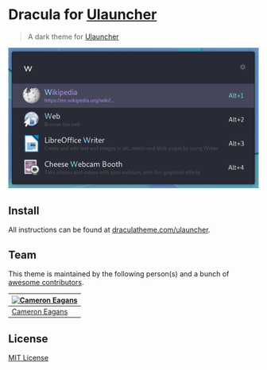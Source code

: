# Dracula for [Ulauncher](https://ulauncher.io)

> A dark theme for [Ulauncher](https://ulauncher.io)

![Screenshot](./screenshot.png)

## Install

All instructions can be found at [draculatheme.com/ulauncher](https://draculatheme.com/ulauncher).

## Team

This theme is maintained by the following person(s) and a bunch of [awesome contributors](https://github.com/dracula/ulaucher/graphs/contributors).

[![Cameron Eagans](https://avatars0.githubusercontent.com/u/101590?s=60&v=4)](https://github.com/thismat) |
--- |
[Cameron Eagans](https://github.com/cweagans) |

## License

[MIT License](./LICENSE)
